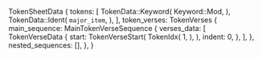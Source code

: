 TokenSheetData {
    tokens: [
        TokenData::Keyword(
            Keyword::Mod,
        ),
        TokenData::Ident(
            `major_item`,
        ),
    ],
    token_verses: TokenVerses {
        main_sequence: MainTokenVerseSequence {
            verses_data: [
                TokenVerseData {
                    start: TokenVerseStart(
                        TokenIdx(
                            1,
                        ),
                    ),
                    indent: 0,
                },
            ],
        },
        nested_sequences: [],
    },
}